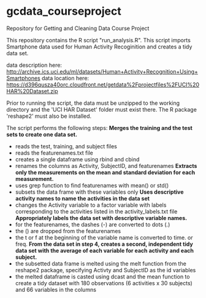gcdata_courseproject
====================

Repository for Getting and Cleaning Data Course Project

This repository contains the R script "run_analysis.R".  This script 
imports Smartphone data used for Human Activity Recoginition and creates
a tidy data set.

data description here: http://archive.ics.uci.edu/ml/datasets/Human+Activity+Recognition+Using+Smartphones
data location here: https://d396qusza40orc.cloudfront.net/getdata%2Fprojectfiles%2FUCI%20HAR%20Dataset.zip

Prior to running the script, the data must be unzipped to the working 
directory and the 'UCI HAR Dataset' folder must exist there.  The R 
package 'reshape2' must also be installed.

The script performs the following steps:
**Merges the training and the test sets to create one data set.**
+ reads the test, training, and subject files
+ reads the featurenames.txt file
+ creates a single dataframe using rbind and cbind
+ renames the columns as Activity, SubjectID, and featurenames
**Extracts only the measurements on the mean and standard deviation for each measurement.** 
+ uses grep function to find featurenames with mean() or std()
+ subsets the data frame with these variables only
**Uses descriptive activity names to name the activities in the data set**
+ changes the Activity variable to a factor variable with labels corresponding to the activities listed in the activity_labels.txt file
**Appropriately labels the data set with descriptive variable names.** 
+ for the featurenames, the dashes (-) are converted to dots (.)
+ the () are dropped from the featurenames
+ the t or f at the beginning of the variable name is converted to time. or freq.
**From the data set in step 4, creates a second, independent tidy data set with the average of each variable for each activity and each subject.**
+ the subsetted data frame is melted using the melt function from the reshape2 package, specifying Activty and SubjectID as the id variables
+ the melted dataframe is casted using dcast and the mean function to create a tidy dataset with 180 observations (6 activities x 30 subjects) and 66 variables in the columns

